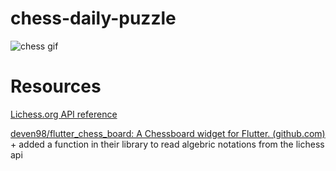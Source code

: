 # chess-daily-puzzle

![chess gif](https://github.com/AbdoOmarEg/chess-daily-puzzle/assets/128975938/253ebb57-fbfd-4d61-8c7e-d75390f91cfd)

# Resources
[Lichess.org API reference](https://lichess.org/api)

[deven98/flutter_chess_board: A Chessboard widget for Flutter. (github.com)](https://github.com/deven98/flutter_chess_board) + added a function in their library to read algebric notations from the lichess api
